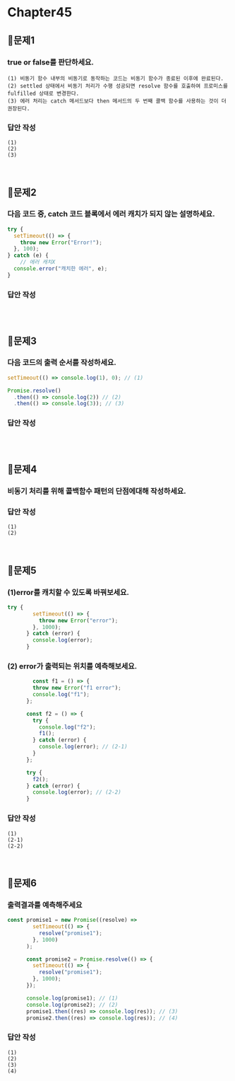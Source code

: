 # Chapter45
## 📌문제1

### true or false를 판단하세요.

```
(1) 비동기 함수 내부의 비동기로 동작하는 코드는 비동기 함수가 종료된 이후에 완료된다.
(2) settled 상태에서 비동기 처리가 수행 성공되면 resolve 함수를 호출하여 프로미스를 fulfilled 상태로 변경한다.
(3) 에러 처리는 catch 메서드보다 then 메서드의 두 번째 콜백 함수를 사용하는 것이 더 권장된다.
```

### 답안 작성
```
(1) 
(2) 
(3) 
```

<br>

## 📌문제2

### 다음 코드 중, catch 코드 블록에서 에러 캐치가 되지 않는 설명하세요.
```js
try {
  setTimeout(() => {
    throw new Error("Error!");
  }, 100);
} catch (e) {
    // 에러 캐치X
  console.error("캐치한 에러", e);
}
```

### 답안 작성
```

```

<br>

## 📌문제3
### 다음 코드의 출력 순서를 작성하세요.
```js
setTimeout(() => console.log(1), 0); // (1)

Promise.resolve()
  .then(() => console.log(2)) // (2)
  .then(() => console.log(3)); // (3)
```

### 답안 작성
```

```

<br>

## 📌문제4
### 비동기 처리를 위해 콜백함수 패턴의 단점에대해 작성하세요.

### 답안 작성
```
(1)
(2)
```

<br>

## 📌문제5
### (1)error를 캐치할 수 있도록 바꿔보세요.
```js
try {
        setTimeout(() => {
          throw new Error("error");
        }, 1000);
      } catch (error) {
        console.log(error);
      }
```

### (2) error가 출력되는 위치를 예측해보세요.
```js
		const f1 = () => {
        throw new Error("f1 error");
        console.log("f1");
      };

      const f2 = () => {
        try {
          console.log("f2");
          f1();
        } catch (error) {
          console.log(error); // (2-1)
        }
      };

      try {
        f2();
      } catch (error) {
        console.log(error); // (2-2)
      }

```

### 답안 작성
```
(1)
(2-1)
(2-2)
```

<br>

## 📌문제6
### 출력결과를 예측해주세요
```js
const promise1 = new Promise((resolve) =>
        setTimeout(() => {
          resolve("promise1");
        }, 1000)
      );

      const promise2 = Promise.resolve(() => {
        setTimeout(() => {
          resolve("promise1");
        }, 1000);
      });

      console.log(promise1); // (1)
      console.log(promise2); // (2)
      promise1.then((res) => console.log(res)); // (3)
      promise2.then((res) => console.log(res)); // (4)
```
### 답안 작성
```
(1)
(2)
(3)
(4)
```

<br>
